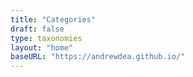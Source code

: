 ```yaml
---
title: "Categories"
draft: false
type: taxonomies
layout: "home"
baseURL: "https://andrewdea.github.io/"
---
```

